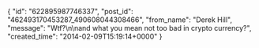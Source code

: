  {
   "id": "622895987746337",
   "post_id": "462493170453287_490608044308466",
   "from_name": "Derek Hill",
   "message": "Wtf?\n\nand what you mean not too bad in crypto currency?",
   "created_time": "2014-02-09T15:19:14+0000"
 }
